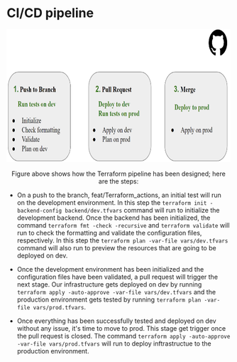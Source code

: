 # CI/CD pipeline

<p align="center">
  <img width="800" height="300" src=./assets/TfPipeline.PNG>
</p>

<p style="text-align: center;">
Figure above shows how the Terraform pipeline has been designed; here are the steps: 

- On a push to the branch, feat/Terraform_actions, an initial test will run on the development environment. In this step the ```terraform init -backend-config backend/dev.tfvars``` command will run to initialize the development backend. Once the backend has been initialized, the command  ```terraform fmt -check -recursive``` and ```terraform validate``` will run to check the formatting and validate the configuration files, respectively. In this step the ```terraform plan -var-file vars/dev.tfvars``` command will also run to preview the resources that are going to be deployed on dev. 

- Once the development environment has been initialized and the configuration files have been validated, a pull request will trigger the next stage. Our infrastructure gets deployed on dev by running ```terraform apply -auto-approve -var-file vars/dev.tfvars``` and the production environment gets tested by running ```terraform plan -var-file vars/prod.tfvars```.

- Once everything has been successfully tested and deployed on dev without any issue, it's time to move to prod. This stage get trigger once the pull request is closed. The command ```terraform apply -auto-approve -var-file vars/prod.tfvars``` will run to deploy inftrastructue to the production environment.
</p>